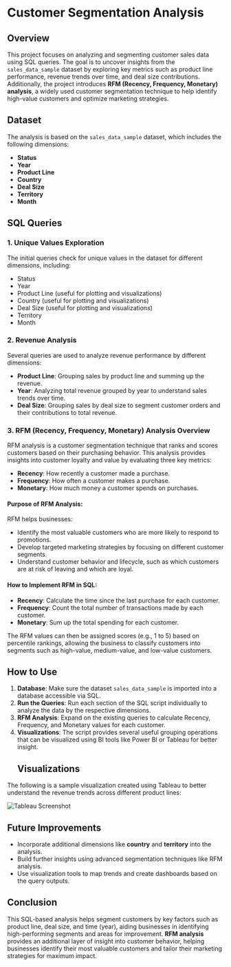 
# Customer Segmentation Analysis

## Overview
This project focuses on analyzing and segmenting customer sales data using SQL queries. The goal is to uncover insights from the `sales_data_sample` dataset by exploring key metrics such as product line performance, revenue trends over time, and deal size contributions. Additionally, the project introduces **RFM (Recency, Frequency, Monetary) analysis**, a widely used customer segmentation technique to help identify high-value customers and optimize marketing strategies.

## Dataset
The analysis is based on the `sales_data_sample` dataset, which includes the following dimensions:
- **Status**
- **Year**
- **Product Line**
- **Country**
- **Deal Size**
- **Territory**
- **Month**

## SQL Queries

### 1. Unique Values Exploration
The initial queries check for unique values in the dataset for different dimensions, including:
- Status
- Year
- Product Line (useful for plotting and visualizations)
- Country (useful for plotting and visualizations)
- Deal Size (useful for plotting and visualizations)
- Territory
- Month

### 2. Revenue Analysis
Several queries are used to analyze revenue performance by different dimensions:
- **Product Line**: Grouping sales by product line and summing up the revenue.
- **Year**: Analyzing total revenue grouped by year to understand sales trends over time.
- **Deal Size**: Grouping sales by deal size to segment customer orders and their contributions to total revenue.

### 3. RFM (Recency, Frequency, Monetary) Analysis Overview
RFM analysis is a customer segmentation technique that ranks and scores customers based on their purchasing behavior. This analysis provides insights into customer loyalty and value by evaluating three key metrics:
- **Recency**: How recently a customer made a purchase.
- **Frequency**: How often a customer makes a purchase.
- **Monetary**: How much money a customer spends on purchases.

#### Purpose of RFM Analysis:
RFM helps businesses:
- Identify the most valuable customers who are more likely to respond to promotions.
- Develop targeted marketing strategies by focusing on different customer segments.
- Understand customer behavior and lifecycle, such as which customers are at risk of leaving and which are loyal.

#### How to Implement RFM in SQL:
- **Recency**: Calculate the time since the last purchase for each customer.
- **Frequency**: Count the total number of transactions made by each customer.
- **Monetary**: Sum up the total spending for each customer.

The RFM values can then be assigned scores (e.g., 1 to 5) based on percentile rankings, allowing the business to classify customers into segments such as high-value, medium-value, and low-value customers.

## How to Use
1. **Database**: Make sure the dataset `sales_data_sample` is imported into a database accessible via SQL.
2. **Run the Queries**: Run each section of the SQL script individually to analyze the data by the respective dimensions.
3. **RFM Analysis**: Expand on the existing queries to calculate Recency, Frequency, and Monetary values for each customer.
4. **Visualizations**: The script provides several useful grouping operations that can be visualized using BI tools like Power BI or Tableau for better insight.
   ## Visualizations

The following is a sample visualization created using Tableau to better understand the revenue trends across different product lines:

![Tableau Screenshot](images/Dashboard1.png)


## Future Improvements
- Incorporate additional dimensions like **country** and **territory** into the analysis.
- Build further insights using advanced segmentation techniques like RFM analysis.
- Use visualization tools to map trends and create dashboards based on the query outputs.

## Conclusion
This SQL-based analysis helps segment customers by key factors such as product line, deal size, and time (year), aiding businesses in identifying high-performing segments and areas for improvement. **RFM analysis** provides an additional layer of insight into customer behavior, helping businesses identify their most valuable customers and tailor their marketing strategies for maximum impact.
